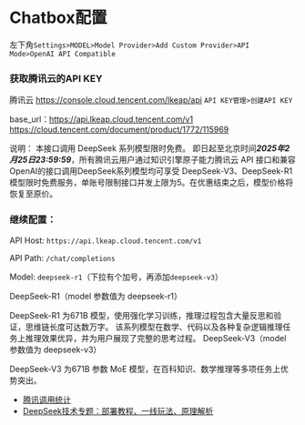 # Chatbox配置

左下角`Settings>MODEL>Model Provider>Add Custom Provider>API Mode>OpenAI API Compatible`


### 获取腾讯云的API KEY
腾讯云
https://console.cloud.tencent.com/lkeap/api
`API KEY管理>创建API KEY`


base_url：https://api.lkeap.cloud.tencent.com/v1
https://cloud.tencent.com/document/product/1772/115969

说明：
本接口调用 DeepSeek 系列模型限时免费。
即日起至北京时间***2025年2月25日23:59:59***，所有腾讯云用户通过知识引擎原子能力腾讯云 API 接口和兼容 OpenAI的接口调用DeepSeek系列模型均可享受 DeepSeek-V3、DeepSeek-R1 模型限时免费服务，单账号限制接口并发上限为5。在优惠结束之后，模型价格将恢复至原价。

### 继续配置：

API Host: `https://api.lkeap.cloud.tencent.com/v1`

API Path: `/chat/completions`

Model: `deepseek-r1`（下拉有个加号，再添加`deepseek-v3`）

DeepSeek-R1（model 参数值为 deepseek-r1）

DeepSeek-R1 为671B 模型，使用强化学习训练，推理过程包含大量反思和验证，思维链长度可达数万字。 该系列模型在数学、代码以及各种复杂逻辑推理任务上推理效果优异，并为用户展现了完整的思考过程。
DeepSeek-V3（model 参数值为 deepseek-v3）

DeepSeek-V3 为671B 参数 MoE 模型，在百科知识、数学推理等多项任务上优势突出。


- [腾讯调用统计](https://lke.cloud.tencent.com/lke#/app/system/statistics/resource)
- [DeepSeek技术专题：部署教程、一线玩法、原理解析](https://cloud.tencent.com/developer/special/deepseek)